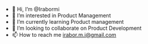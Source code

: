 - 👋 Hi, I’m @Irabormi
- 👀 I’m interested in Product Management 
- 🌱 I’m currently learning Product management 
- 💞️ I’m looking to collaborate on Product Development 
- 📫 How to reach me irabor.m.i@gmail.com

<!---
Irabormi/Irabormi is a ✨ special ✨ repository because its `README.md` (this file) appears on your GitHub profile.
You can click the Preview link to take a look at your changes.
--->
